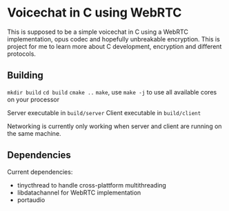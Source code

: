 # Voicechat in C using WebRTC

This is supposed to be a simple voicechat in C using a WebRTC implementation, opus codec and hopefully unbreakable encryption. This is project for me to learn more about C development, encryption and different protocols.

## Building 

`mkdir build`
`cd build`
`cmake ..`
`make`, use `make -j` to use all available cores on your processor

Server executable in `build/server`
Client executable in `build/client`

Networking is currently only working when server and client are running on the same machine.

## Dependencies

Current dependencies:
- tinycthread to handle cross-plattform multithreading
- libdatachannel for WebRTC implementation
- portaudio
